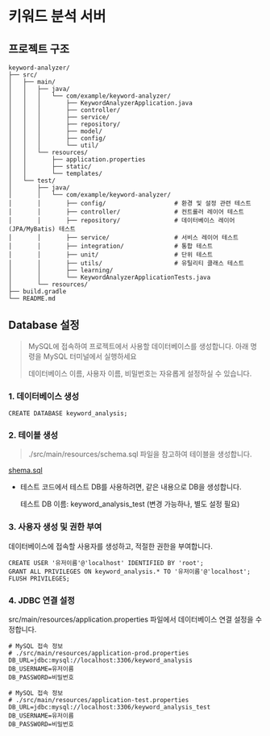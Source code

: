 # 키워드 분석 서버

## 프로젝트 구조

```
keyword-analyzer/
├── src/
│   ├── main/
│   │   ├── java/
│   │   │   └── com/example/keyword-analyzer/
│   │   │       ├── KeywordAnalyzerApplication.java
│   │   │       ├── controller/
│   │   │       ├── service/
│   │   │       ├── repository/
│   │   │       ├── model/
│   │   │       ├── config/
│   │   │       └── util/
│   │   └── resources/
│   │       ├── application.properties
│   │       ├── static/
│   │       └── templates/
│   └── test/
│       ├── java/
│       │   └── com/example/keyword-analyzer/
│       │       ├── config/                   # 환경 및 설정 관련 테스트
│       │       ├── controller/               # 컨트롤러 레이어 테스트
│       │       ├── repository/               # 데이터베이스 레이어(JPA/MyBatis) 테스트
│       │       ├── service/                  # 서비스 레이어 테스트
│       │       ├── integration/              # 통합 테스트
│       │       ├── unit/                     # 단위 테스트
│       │       ├── utils/                    # 유틸리티 클래스 테스트
│       │       ├── learning/
│       │       └── KeywordAnalyzerApplicationTests.java
│       └── resources/
├── build.gradle
└── README.md
```

## Database 설정

> MySQL에 접속하여 프로젝트에서 사용할 데이터베이스를 생성합니다. 아래 명령을 MySQL 터미널에서 실행하세요
>
> 데이터베이스 이름, 사용자 이름, 비밀번호는 자유롭게 설정하실 수 있습니다.

### 1. 데이터베이스 생성

```mysql
CREATE DATABASE keyword_analysis;
```

### 2. 테이블 생성

> ./src/main/resources/schema.sql 파일을 참고하여 테이블을 생성합니다.

[shema.sql](https://github.com/wonsun2006/keyword-analysis/blob/master/keyword-analyzer/src/main/resources/db/schema.sql)

- 테스트 코드에서 테스트 DB를 사용하려면, 같은 내용으로 DB을 생성합니다.

  테스트 DB 이름: keyword_analysis_test (변경 가능하나, 별도 설정 필요)

### 3. 사용자 생성 및 권한 부여

데이터베이스에 접속할 사용자를 생성하고, 적절한 권한을 부여합니다.

```mysql
CREATE USER '유저이름'@'localhost' IDENTIFIED BY 'root';
GRANT ALL PRIVILEGES ON keyword_analysis.* TO '유저이름'@'localhost';
FLUSH PRIVILEGES;
```

### 4. JDBC 연결 설정

src/main/resources/application.properties 파일에서 데이터베이스 연결 설정을 수정합니다.

```properties
# MySQL 접속 정보
# ./src/main/resources/application-prod.properties
DB_URL=jdbc:mysql://localhost:3306/keyword_analysis
DB_USERNAME=유저이름
DB_PASSWORD=비밀번호
```

```properties
# MySQL 접속 정보
# ./src/main/resources/application-test.properties
DB_URL=jdbc:mysql://localhost:3306/keyword_analysis_test
DB_USERNAME=유저이름
DB_PASSWORD=비밀번호
```